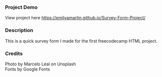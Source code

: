 ### Project Demo
View project here https://emilyamartin.github.io/Survey-Form-Project/

### Description
This is a quick survey form I made for the first freecodecamp HTML project.  

### Credits
Photo by Marcelo Leal on Unsplash
<br>
Fonts by Google Fonts
   

